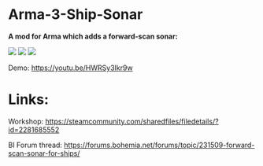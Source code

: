 # Arma-3-Ship-Sonar

**A mod for Arma which adds a forward-scan sonar:**

![](https://steamuserimages-a.akamaihd.net/ugc/1662353477268774368/1DFEF038833C97352D39ABE2C55EB5DFCCEF245F/)
![](https://steamuserimages-a.akamaihd.net/ugc/1662353477268779829/E5D868176CF300C97D1E82BD33EBF6EE85E45733/)
![](https://steamuserimages-a.akamaihd.net/ugc/1675863644025492872/F295EF2E5A0186B6DED9E88DCD3DDC3A50B36CF4/)

Demo: https://youtu.be/HWRSy3Ikr9w

# Links:

Workshop: https://steamcommunity.com/sharedfiles/filedetails/?id=2281685552

BI Forum thread: https://forums.bohemia.net/forums/topic/231509-forward-scan-sonar-for-ships/
